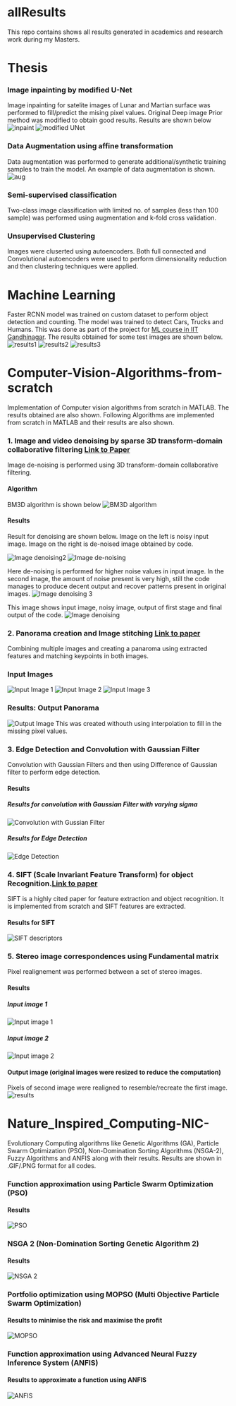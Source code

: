 # allResults
This repo contains shows all results generated in academics and research work during my Masters.


# Thesis
### Image inpainting by modified U-Net
Image inpainting for satelite images of Lunar and Martian surface was performed to fill/predict the mising pixel values. Original Deep image Prior method was modified to obtain good results. Results are shown below
![inpaint](https://github.com/VishalPrasadIITGn/allResults/blob/main/inpaint.PNG)
![modified UNet](https://github.com/VishalPrasadIITGn/allResults/blob/main/UNet.PNG)

### Data Augmentation using affine transformation
Data augmentation was performed to generate additional/synthetic training samples to train the model. An example of data augmentation is shown.
![aug](https://github.com/VishalPrasadIITGn/allResults/blob/main/augmenttation.PNG)

### Semi-supervised classification
Two-class image classification with limited no. of samples (less than 100 sample) was performed using augmentation and k-fold cross validation.

### Unsupervised Clustering
Images were cluserted using autoencoders. Both full connected and Convolutional autoencoders were used to perform dimensionality reduction and then clustering techniques were applied.

# Machine Learning
Faster RCNN model was trained on custom dataset to perform object detection and counting. The model was trained to detect Cars, Trucks and Humans. This was done as part of the project for [ML course in IIT Gandhinagar](https://nipunbatra.github.io/ml2019/). The results obtained for some test images are shown below.
![results1](https://github.com/VishalPrasadIITGn/objectDetectionAndCounting/blob/main/Screenshot%20(193).png)
![results2](https://github.com/VishalPrasadIITGn/objectDetectionAndCounting/blob/main/Screenshot%20(190).png)
![results3](https://github.com/VishalPrasadIITGn/objectDetectionAndCounting/blob/main/Screenshot%20(187).png)



# Computer-Vision-Algorithms-from-scratch
Implementation of Computer vision algorithms from scratch in MATLAB. The results obtained are also shown.
Following Algorithms are implemented from scratch in MATLAB and their results are also shown.
### 1. Image and video denoising by sparse 3D transform-domain collaborative filtering [Link to Paper](http://www.cs.tut.fi/~foi/GCF-BM3D/)
Image de-noising is performed using 3D transform-domain collaborative filtering.
#### Algorithm
BM3D algorithm is shown below
![BM3D algorithm](https://github.com/VishalPrasadIITGn/Computer-Vision-Algorithms-from-scratch/blob/master/Image%20and%20video%20denoising%20by%20sparse%203D%20transform-domain%20collaborative%20filtering/block%20diagram.PNG)
#### Results
Result for denoising are shown below. 
Image on the left is noisy input image. Image on the right is de-noised image obtained by code.

![Image denoising2](https://github.com/VishalPrasadIITGn/Computer-Vision-Algorithms-from-scratch/blob/master/Image%20and%20video%20denoising%20by%20sparse%203D%20transform-domain%20collaborative%20filtering/results3.PNG)
![Image de-noising](https://github.com/VishalPrasadIITGn/Computer-Vision-Algorithms-from-scratch/blob/master/Image%20and%20video%20denoising%20by%20sparse%203D%20transform-domain%20collaborative%20filtering/results2.PNG)

Here de-noising is performed for higher noise values in input image. In the second image, the amount of noise present is very high, still the code manages to produce decent output and recover patterns present in original images.
![Image denoising 3](https://github.com/VishalPrasadIITGn/Computer-Vision-Algorithms-from-scratch/blob/master/Image%20and%20video%20denoising%20by%20sparse%203D%20transform-domain%20collaborative%20filtering/results4.PNG)

This image shows input image, noisy image, output of first stage and final output of the code.
![Image denoising](https://github.com/VishalPrasadIITGn/Computer-Vision-Algorithms-from-scratch/blob/master/Image%20and%20video%20denoising%20by%20sparse%203D%20transform-domain%20collaborative%20filtering/results1.PNG)


### 2. Panorama creation and Image stitching [Link to paper](https://idp.springer.com/authorize/casa?redirect_uri=https://link.springer.com/content/pdf/10.1007/s11263-006-0002-3.pdf&casa_token=-HqEB0GCx84AAAAA:V9rNRgD7vQ9gh1ufw_-n1aJkc0iirA45qTE8MquuFj73oMKenCjIz2Y4qFeUEpHmr-BDFxWY_0H8S4pRDw)
Combining multiple images and creating a panaroma using extracted features and matching keypoints in both images.
### Input Images
![Input Image 1](https://github.com/VishalPrasadIITGn/Computer-Vision-Algorithms-from-scratch/blob/master/Panaroma%20creation%20and%20Image%20Stitching/im_0.jpg)
![Input Image 2](https://github.com/VishalPrasadIITGn/Computer-Vision-Algorithms-from-scratch/blob/master/Panaroma%20creation%20and%20Image%20Stitching/im_1.jpg)
![Input Image 3](https://github.com/VishalPrasadIITGn/Computer-Vision-Algorithms-from-scratch/blob/master/Panaroma%20creation%20and%20Image%20Stitching/im_2.jpg)
### Results: Output Panorama
![Output Image](https://github.com/VishalPrasadIITGn/Computer-Vision-Algorithms-from-scratch/blob/master/Panaroma%20creation%20and%20Image%20Stitching/resGithub.jpg)
This was created withouth using interpolation to fill in the missing pixel values.

### 3. Edge Detection and Convolution with Gaussian Filter
Convolution with Gaussian Filters and then using Difference of Gaussian filter to perform edge detection.
#### Results
##### Results for convolution with Gaussian Filter with varying sigma
![Convolution with Gussian Filter](https://github.com/VishalPrasadIITGn/Computer-Vision-Algorithms-from-scratch/blob/master/Edge%20detection%20and%20Convolution%20with%20Gaussian%20filter/Convolution%20with%20Gaussian%20results.PNG)

##### Results for Edge Detection
![Edge Detection](https://github.com/VishalPrasadIITGn/Computer-Vision-Algorithms-from-scratch/blob/master/Edge%20detection%20and%20Convolution%20with%20Gaussian%20filter/Edge%20Detections%20using%20Difference%20of%20Gaissian%20results.PNG)

### 4. SIFT (Scale Invariant Feature Transform) for object Recognition.[Link to paper](https://ieeexplore.ieee.org/abstract/document/790410/)
SIFT is a highly cited paper for feature extraction and object recognition. It is implemented from scratch and SIFT features are extracted.
#### Results for SIFT
![SIFT descriptors](https://github.com/VishalPrasadIITGn/Computer-Vision-Algorithms-from-scratch/blob/master/SIFT%20(Scale%20Invariant%20Feature%20Transform)%20for%20Object%20Recognition/SIFT%20results.PNG)

### 5. Stereo image correspondences using Fundamental matrix
Pixel realignement was performed between a set of stereo images.
#### Results
##### Input image 1
![Input image 1](https://github.com/VishalPrasadIITGn/Computer-Vision-Algorithms-from-scratch/blob/master/Stereo%20image%20correspondences%20using%20Fundamental%20matrix/3_1.jpg)
##### Input image 2
![Input image 2](https://github.com/VishalPrasadIITGn/Computer-Vision-Algorithms-from-scratch/blob/master/Stereo%20image%20correspondences%20using%20Fundamental%20matrix/3_2.jpg)
#### Output image (original images were resized to reduce the computation)
Pixels of second image were realigned to resemble/recreate the first image.
![results](https://github.com/VishalPrasadIITGn/Computer-Vision-Algorithms-from-scratch/blob/master/Stereo%20image%20correspondences%20using%20Fundamental%20matrix/results1.PNG)

# Nature_Inspired_Computing-NIC-
Evolutionary Computing algorithms like Genetic Algorithms (GA), Particle Swarm Optimization (PSO), Non-Domination Sorting Algorithms (NSGA-2), Fuzzy Algorithms and ANFIS along with their results. Results are shown in .GIF/.PNG format for all codes.
### Function approximation using Particle Swarm Optimization (PSO) 
#### Results
![PSO](https://github.com/VishalPrasadIITGn/Nature_Inspired_Computing-NIC-/blob/master/Particle_Sworm_Optimization_results.gif)

### NSGA 2 (Non-Domination Sorting Genetic Algorithm 2)
#### Results 
![NSGA 2](https://github.com/VishalPrasadIITGn/Nature_Inspired_Computing-NIC-/blob/master/NSGA_2%20(NIC_A2)%20results.png)


### Portfolio optimization using MOPSO (Multi Objective Particle Swarm Optimization)
#### Results to minimise the risk and maximise the profit
![MOPSO](https://github.com/VishalPrasadIITGn/Nature_Inspired_Computing-NIC-/blob/master/MOPSO_results_main.gif)

### Function approximation using Advanced Neural Fuzzy Inference System (ANFIS)
#### Results to approximate a function using ANFIS
![ANFIS](https://github.com/VishalPrasadIITGn/Nature_Inspired_Computing-NIC-/blob/master/ANFIS_results.gif)


